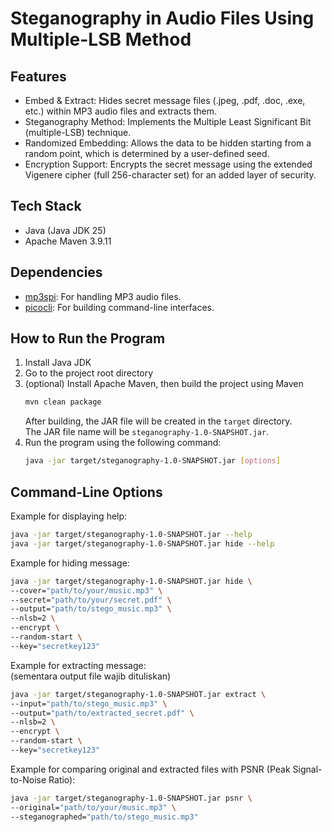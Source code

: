 # Steganography in Audio Files Using Multiple-LSB Method

## Features
   - Embed & Extract: Hides secret message files (.jpeg, .pdf, .doc, .exe, etc.) within MP3 audio files and extracts them.
   - Steganography Method: Implements the Multiple Least Significant Bit (multiple-LSB) technique.
   - Randomized Embedding: Allows the data to be hidden starting from a random point, which is determined by a user-defined seed.
   - Encryption Support: Encrypts the secret message using the extended Vigenere cipher (full 256-character set) for an added layer of security.

## Tech Stack
   - Java (Java JDK 25)
   - Apache Maven 3.9.11

## Dependencies
   - [mp3spi](https://central.sonatype.com/artifact/com.googlecode.soundlibs/mp3spi): For handling MP3 audio files.
   - [picocli](https://central.sonatype.com/artifact/info.picocli/picocli): For building command-line interfaces.

## How to Run the Program
   1. Install Java JDK
   2. Go to the project root directory
   3. (optional) Install Apache Maven, then build the project using Maven
      ```bash
      mvn clean package
      ```
      After building, the JAR file will be created in the `target` directory.  
      The JAR file name will be `steganography-1.0-SNAPSHOT.jar`.
   4. Run the program using the following command:
      ```bash
      java -jar target/steganography-1.0-SNAPSHOT.jar [options]
      ```

## Command-Line Options
   Example for displaying help:
   ```bash
   java -jar target/steganography-1.0-SNAPSHOT.jar --help
   java -jar target/steganography-1.0-SNAPSHOT.jar hide --help
   ```

   Example for hiding message:
   ```bash
   java -jar target/steganography-1.0-SNAPSHOT.jar hide \
   --cover="path/to/your/music.mp3" \
   --secret="path/to/your/secret.pdf" \
   --output="path/to/stego_music.mp3" \
   --nlsb=2 \
   --encrypt \
   --random-start \
   --key="secretkey123"
   ```

   Example for extracting message:  
   (sementara output file wajib dituliskan)
   ```bash
   java -jar target/steganography-1.0-SNAPSHOT.jar extract \
   --input="path/to/stego_music.mp3" \
   --output="path/to/extracted_secret.pdf" \
   --nlsb=2 \
   --encrypt \
   --random-start \
   --key="secretkey123"
   ```

   Example for comparing original and extracted files with PSNR (Peak Signal-to-Noise Ratio):
   ```bash
   java -jar target/steganography-1.0-SNAPSHOT.jar psnr \
   --original="path/to/your/music.mp3" \
   --steganographed="path/to/stego_music.mp3"    
   ```
